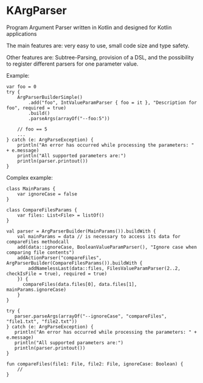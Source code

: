 # KArgParser
Program Argument Parser written in Kotlin and designed for Kotlin applications

The main features are: very easy to use, small code size and type safety.

Other features are: Subtree-Parsing, provision of a DSL, and the possibility to register different parsers for one parameter value. 

Example:

    var foo = 0
    try {
        ArgParserBuilderSimple()
            .add("foo", IntValueParamParser { foo = it }, "Description for foo", required = true)
            .build()
            .parseArgs(arrayOf("--foo:5"))
        
        // foo == 5
        ...
    } catch (e: ArgParseException) {
        println("An error has occurred while processing the parameters: " + e.message)
        println("All supported parameters are:")
        println(parser.printout())
    }
    


Complex example:

    class MainParams {
        var ignoreCase = false
    }

    class CompareFilesParams {
        var files: List<File> = listOf()
    }

    val parser = ArgParserBuilder(MainParams()).buildWith {
        val mainParams = data // is necessary to access its data for compareFiles methodcall
        add(data::ignoreCase, BooleanValueParamParser(), "Ignore case when comparing file contents")
        addActionParser("compareFiles", ArgParserBuilder(CompareFilesParams()).buildWith {
            addNamelessLast(data::files, FilesValueParamParser(2..2, checkIsFile = true), required = true)
        }) {
          compareFiles(data.files[0], data.files[1], mainParams.ignoreCase)
        }
    }
    
    try {
       parser.parseArgs(arrayOf("--ignoreCase", "compareFiles", "file1.txt", "file2.txt"))
    } catch (e: ArgParseException) {
       println("An error has occurred while processing the parameters: " + e.message)
       println("All supported parameters are:")
       println(parser.printout())
    }
    
    fun compareFiles(file1: File, file2: File, ignoreCase: Boolean) {
        //
    }